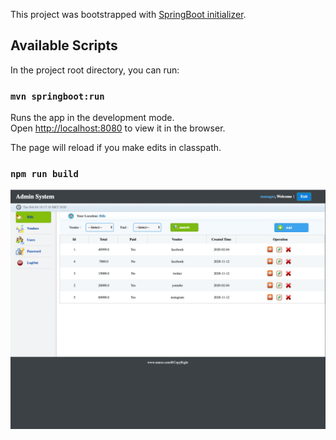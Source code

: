 This project was bootstrapped with [SpringBoot initializer](https://github.com/facebook/create-react-app).

## Available Scripts

In the project root directory, you can run:

### `mvn springboot:run`

Runs the app in the development mode.<br>
Open [http://localhost:8080](http://localhost:8080) to view it in the browser.

The page will reload if you make edits in classpath.<br>

### `npm run build`

![Admin System](./src/main/resources/static/img/README1.png)